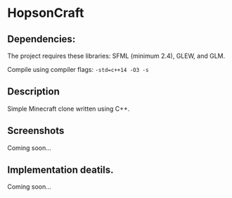 # HopsonCraft

## Dependencies:

The project requires these libraries: SFML (minimum 2.4), GLEW, and GLM.

Compile using compiler flags: ``-std=c++14 -O3 -s``

## Description

Simple Minecraft clone written using C++.

## Screenshots

Coming soon...

## Implementation deatils.

Coming soon...
